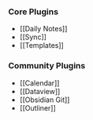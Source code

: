 
### Core Plugins
- [[Daily Notes]]
- [[Sync]]
- [[Templates]]

### Community Plugins
- [[Calendar]]
- [[Dataview]]
- [[Obsidian Git]]
- [[Outliner]]